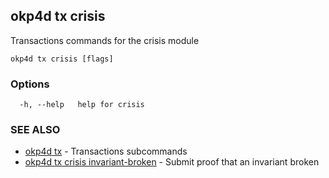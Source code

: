 ## okp4d tx crisis

Transactions commands for the crisis module

```
okp4d tx crisis [flags]
```

### Options

```
  -h, --help   help for crisis
```

### SEE ALSO

* [okp4d tx](okp4d_tx.md)	 - Transactions subcommands
* [okp4d tx crisis invariant-broken](okp4d_tx_crisis_invariant-broken.md)	 - Submit proof that an invariant broken
